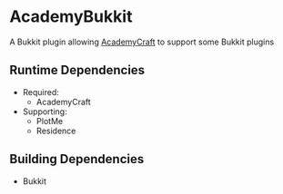 AcademyBukkit
=============
A Bukkit plugin allowing [AcademyCraft][ac] to support some Bukkit plugins

Runtime Dependencies
--------------------
+ Required:
    * AcademyCraft
+ Supporting:
    * PlotMe
    * Residence

Building Dependencies
---------------------
+ Bukkit

[ac]:  https://github.com/LambdaInnovation/AcademyCraft
